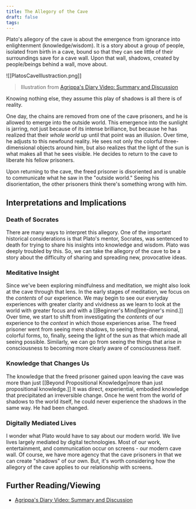 ```yaml
---
title: The Allegory of the Cave
draft: false
tags:
---
```

Plato's allegory of the cave is about the emergence from ignorance into enlightenment (knowledge/wisdom). It is a story about a group of people, isolated from birth in a cave, bound so that they can see little of their surroundings save for a cave wall. Upon that wall, shadows, created by people/beings behind a wall, move about.

![[PlatosCaveIllustraction.png]]
> Illustration from [Agrippa's Diary Video: Summary and Discussion](https://www.youtube.com/watch?v=4nHj3gL_JN0)

Knowing nothing else, they assume this play of shadows is all there is of reality. 

One day, the chains are removed from one of the cave prisoners, and he is allowed to emerge into the outside world. This emergence into the sunlight is jarring, not just because of its intense brilliance, but because he has realized that their *whole world* up until that point was an illusion. Over time, he adjusts to this newfound reality. He sees not only the colorful three-dimensional objects around him, but also realizes that the light of the sun is what makes all that he sees visible. He decides to return to the cave to liberate his fellow prisoners. 

Upon returning to the cave, the freed prisoner is disoriented and is unable to communicate what he saw in the "outside world." Seeing his disorientation, the other prisoners think there's something wrong with him. 

## Interpretations and Implications
### Death of Socrates
There are many ways to interpret this allegory. One of the important historical considerations is that Plato's mentor, Socrates, was sentenced to death for trying to share his insights into knowledge and wisdom. Plato was deeply troubled by this. So, we can take the allegory of the cave to be a story about the difficulty of sharing and spreading new, provocative ideas. 

### Meditative Insight
Since we've been exploring mindfulness and meditation, we might also look at the cave through that lens. In the early stages of meditation, we focus on the *contents* of our experience. We may begin to see our everyday experiences with greater clarity and vividness as we learn to look at the world with greater focus and with a [[Beginner's Mind|beginner's mind.]] Over time, we start to shift from investigating the *contents* of our experience to the *context* in which those experiences arise. The freed prisoner went from seeing mere shadows, to seeing three-dimensional, colorful forms, to, finally, seeing the light of the sun as that which made all seeing possible. Similarly, we can go from seeing the things that arise *in* consciousness to becoming more clearly aware of consciousness itself. 

### Knowledge that Changes Us
The knowledge that the freed prisoner gained upon leaving the cave was more than just [[Beyond Propositional Knowledge|more than just propositional knowledge.]] It was direct, experiential, embodied knowledge that precipitated an irreversible change. Once he went from the world of shadows to the world itself, he could never experience the shadows in the same way. He had been changed. 

### Digitally Mediated Lives
I wonder what Plato would have to say about our modern world. We live lives largely mediated by digital technologies. Most of our work, entertainment, and communication occur on screens - our modern cave wall. Of course, we have more agency that the cave prisoners in that we can create "shadows" of our own. But, it's worth considering how the allegory of the cave applies to our relationship with screens. 

## Further Reading/Viewing
- [Agrippa's Diary Video: Summary and Discussion](https://www.youtube.com/watch?v=4nHj3gL_JN0)
